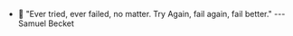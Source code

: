 - :paperclip: "Ever tried, ever failed, no matter. Try Again, fail again, fail better." --- Samuel Becket

<!---
kartuscw/kartuscw is a ✨ special ✨ repository because its `README.md` (this file) appears on your GitHub profile.
You can click the Preview link to take a look at your changes.
--->
